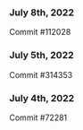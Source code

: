 ### July 8th, 2022

Commit #112028

### July 5th, 2022

Commit #314353


### July 4th, 2022

Commit #72281
